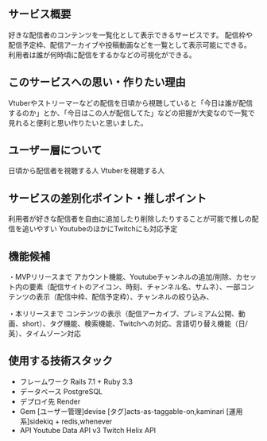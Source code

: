 ## サービス概要
好きな配信者のコンテンツを一覧化として表示できるサービスです。
配信枠や配信予定枠、配信アーカイブや投稿動画などを一覧として表示可能にできる。
利用者は誰が何時頃に配信をするかなどの可視化ができる。

## このサービスへの思い・作りたい理由
Vtuberやストリーマーなどの配信を日頃から視聴していると「今日は誰が配信するのか」とか、「今日はこの人が配信してた」などの把握が大変なので一覧で見れると便利と思い作りたいと思いました。

## ユーザー層について
日頃から配信者を視聴する人
Vtuberを視聴する人

## サービスの差別化ポイント・推しポイント
利用者が好きな配信者を自由に追加したり削除したりすることが可能で推しの配信を追いやすい
YoutubeのほかにTwitchにも対応予定

## 機能候補
・MVPリリースまで
アカウント機能、Youtubeチャンネルの追加/削除、カセット内の要素（配信サイトのアイコン、時刻、チャンネル名、サムネ）、一部コンテンツの表示（配信中枠、配信予定枠）、チャンネルの絞り込み、

・本リリースまで
コンテンツの表示（配信アーカイブ、プレミアム公開、動画、short）、タグ機能、検索機能、Twitchへの対応、言語切り替え機能（日/英）、タイムゾーン対応

## 使用する技術スタック
- フレームワーク
Rails 7.1 + Ruby 3.3
- データベース
PostgreSQL
- デプロイ先
Render
- Gem
[ユーザー管理]devise
[タグ]acts-as-taggable-on,kaminari
[運用系]sidekiq + redis,whenever
- API
Youtube Data API v3
Twitch Helix API

